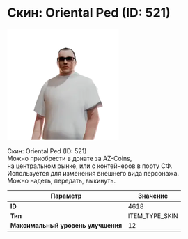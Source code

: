 # Скин: Oriental Ped (ID: 521)

![Item Image](../img/4618.webp?raw=true)

Скин: Oriental Ped (ID: 521)<br>Можно приобрести в донате за AZ-Coins,<br>на центральном рынке, или с контейнеров в порту СФ.<br>Используется для изменения внешнего вида персонажа. <br>Можно надеть, передать, выкинуть.


| Параметр | Значение |
|----------|----------|
| **ID** | 4618 |
| **Тип** | ITEM_TYPE_SKIN |
| **Максимальный уровень улучшения** | 12 |

